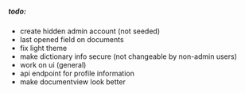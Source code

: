 ##### todo:

- create hidden admin account (not seeded)
- last opened field on documents
- fix light theme
- make dictionary info secure (not changeable by non-admin users)
- work on ui (general)
- api endpoint for profile information
- make documentview look better